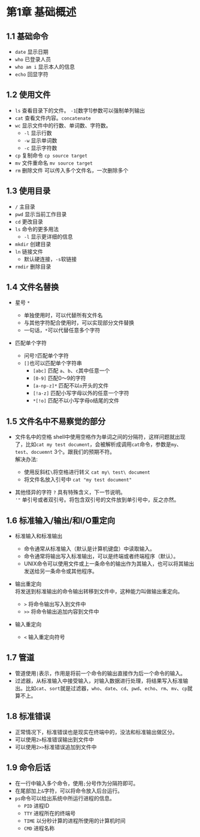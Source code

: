 # 第1章 基础概述

## 1.1 基础命令

- `date` 显示日期
- `who` 已登录人员
- `who am i` 显示本人的信息
- `echo` 回显字符

## 1.2 使用文件

- `ls` 查看目录下的文件。 `-1`[数字1]参数可以强制单列输出
- `cat` 查看文件内容。`concatenate`
- `wc` 显示文件中的行数、单词数、字符数。  
  - `-l` 显示行数
  - `-w` 显示单词数
  - `-c` 显示字符数
- `cp` 复制命令 `cp source target`
- `mv` 文件重命名 `mv source target`
- `rm` 删除文件 可以传入多个文件名，一次删除多个

## 1.3 使用目录

- `/` 主目录
- `pwd` 显示当前工作目录
- `cd` 更改目录
- `ls` 命令的更多用法
  - `-l` 显示更详细的信息
- `mkdir` 创建目录
- `ln` 链接文件
  - 默认硬连接，`-s`软链接
- `rmdir` 删除目录

## 1.4 文件名替换

- 星号 `*`  
  - 单独使用时，可以代替所有文件名
  - 与其他字符配合使用时，可以实现部分文件替换
  - 一句话，`*`可以代替任意多个字符

- 匹配单个字符
  - 问号`?`匹配单个字符
  - `[]`也可以匹配单个字符串
    - `[abc]` 匹配 `a`、`b`、`c`其中任意一个
    - `[0-9]` 匹配0～9的字符
    - `[a-np-z]*` 匹配不以`o`开头的文件 
    - `[!a-z]` 匹配小写字母以外的任意一个字符
    - `*[!o]` 匹配不以小写字母o结尾的文件

## 1.5 文件名中不易察觉的部分

- 文件名中的空格
  shell中使用空格作为单词之间的分隔符，这样问题就出现了，比如`cat my test document`，会被解析成调用`cat`命令，参数是`my`、`test`、`docuemnt` 3个。跟我们的预期不符。  
  解决办法:  
  - 使用反斜杠`\`将空格进行转义 `cat my\ test\ document`
  - 将文件名放入引号中 `cat "my test document"`

- 其他怪异的字符
  `?` 具有特殊含义，下一节说明。  
  `'"` 单引号或者双引号。将包含双引号的文件放到单引号中，反之亦然。
  
## 1.6 标准输入/输出/和I/O重定向

- 标准输入和标准输出
  - 命令通常从标准输入（默认是计算机键盘）中读取输入。
  - 命令通常将输出写入标准输出，可以是终端或者终端程序（默认）。
  - UNIX命令可以使用文件或上一条命令的输出作为其输入，也可以将其输出发送给另一条命令或其他程序。

- 输出重定向  
  将发送到标准输出的命令输出转移到文件中，这种能力叫做输出重定向。  
  - `>` 将命令输出写入到文件中
  - `>>` 将命令输出追加内容到文件中

- 输入重定向
  - `<` 输入重定向符号

## 1.7 管道

- 管道使用`|`表示，作用是将前一个命令的输出直接作为后一个命令的输入。
- 过滤器，从标准输入中接受输入，对输入数据进行处理，将结果写入标准输出。比如`cat`、`sort`就是过滤器，`who`、`date`、`cd`、`pwd`、`echo`、`rm`、`mv`、`cp`就算不上。

## 1.8 标准错误

- 正常情况下，标准错误也是现实在终端中的，没法和标准输出做区分。
- 可以使用`2>`标准错误输出到文件中
- 可以使用`2>>`标准错误追加到文件中

## 1.9 命令后话

- 在一行中输入多个命令，使用`;`分号作为分隔符即可。
- 在尾部加上`&`字符，可以将命令放入后台运行。
- `ps`命令可以给出系统中所运行进程的信息。
  - `PID` 进程ID
  - `TTY` 进程所在的终端号
  - `TIME` 以分秒计算的进程所使用的计算机时间
  - `CMD` 进程名称
